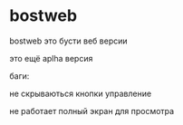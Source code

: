 # bostweb
bostweb это бусти веб версии

это ещё aplha версия

баги:

не скрываються кнопки управление

не работает полный экран для просмотра

